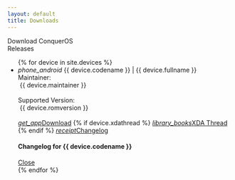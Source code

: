 ```yaml
---
layout: default
title: Downloads
---
```

<div class="card conquer-light-bg z-depth-3">
  <div class="card-content">
    <span class="card-title">Download ConquerOS</span>
  </div>
</div>
<div class="card conquer-light-bg z-depth-3">
  <div class="card-content">
    <span class="card-title">Releases</span>
    <ul class="collapsible conquer-lighter-bg collapsible-noborder">
      {% for device in site.devices %}
        <li>
          <div class="collapsible-header collapsible-noborder conquer-lighter-bg">
            <i class="material-icons">phone_android</i>
          {{ device.codename }} | {{ device.fullname }}</div>
          <div class="collapsible-body collapsible-noborder conquer-midlight-bg">
            <span>Maintainer:</span><div class="chip conquer-lighter-bg" style="margin-left:4px">{{ device.maintainer }}</div><br>
            <span>Supported Version:</span><div class="chip conquer-lighter-bg" style="margin-left:4px">{{ device.romversion }}</div><br>
            <a class="waves-effect waves-light btn-small conquer-accent-btn" href="{{ device.pling }}"><i class="material-icons left">get_app</i>Download</a>
            {% if device.xdathread %}
              <a class="waves-effect waves-light btn-small conquer-accent-btn" href="{{ device.xdathread }}"><i class="material-icons left">library_books</i>XDA Thread</a>
            {% endif %}
            <a class="waves-effect waves-light btn-small conquer-accent-btn modal-trigger" href="#modal-chlg-{{device.codename}}"><i class="material-icons left">receipt</i>Changelog</a>
          </div>
        </li>
        <!-- Modal for {{device.codename}} -->
        <div id="modal-chlg-{{device.codename}}" class="modal modal-fixed-footer conquer-light-bg">
          <div class="modal-content">
              <h4>Changelog for {{ device.codename }}</h4>
              <div class="chlg-code cl-code-{{ device.codename }}"></div>
        </div>
          <div class="modal-footer conquer-light-bg">
            <a href="#!" class="modal-close waves-effect waves-light btn-flat">Close</a>
          </div>
        </div>
        <script>
        $(document).ready(function(){
         $('#modal-chlg-{{device.codename}}').modal(
           {onOpenEnd: getChangelog('{{device.codename}}')
           });
         });
        </script>
      {% endfor %}
    </ul>
  </div>
</div>
